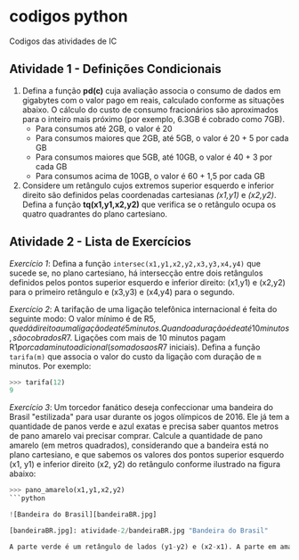 # codigos python

Codigos das atividades de IC

## Atividade 1 - Definições Condicionais

1. Defina a função **pd(c)** cuja avaliação associa o consumo de dados em gigabytes com o valor pago em reais, calculado conforme as situações abaixo. O cálculo do custo de consumo fracionários são aproximados para o inteiro mais próximo (por exemplo, 6.3GB é cobrado como 7GB).
   * Para consumos até 2GB, o valor é 20
   * Para consumos maiores que 2GB, até 5GB, o valor é 20 + 5 por cada GB
   * Para consumos maiores que 5GB, até 10GB, o valor é 40 + 3 por cada GB
   * Para consumos acima de 10GB, o valor é 60 + 1,5 por cada GB
1. Considere um retângulo cujos extremos superior esquerdo e inferior direito são definidos pelas coordenadas cartesianas *(x1,y1)* e *(x2,y2)*. Defina a função **tq(x1,y1,x2,y2)** que verifica se o retângulo ocupa os quatro quadrantes do plano cartesiano.

## Atividade 2 - Lista de Exercícios

*Exercício 1*: Defina a função `intersec(x1,y1,x2,y2,x3,y3,x4,y4)` que sucede se, no plano cartesiano, há intersecção entre dois retângulos definidos pelos pontos superior esquerdo e inferior direito: (x1,y1) e (x2,y2) para o primeiro retângulo e (x3,y3) e (x4,y4) para o segundo.


*Exercício 2*: A tarifação de uma ligação telefônica internacional é feita do seguinte modo: O valor mínimo é de R$5, que dá direito a uma ligação de até 5 minutos. Quando a duração é de até 10 minutos, são cobrados R$7. Ligações com mais de 10 minutos pagam R$1 por cada minuto adicional (somados aos R$7 iniciais). Defina a função `tarifa(m)` que associa o valor do custo da ligação com duração de `m` minutos. Por exemplo:

```python
>>> tarifa(12)
9
```

*Exercício 3*: Um torcedor fanático deseja confeccionar uma bandeira do Brasil "estilizada" para usar durante os jogos olímpicos de 2016. Ele já tem a quantidade de panos verde e azul exatas e precisa saber quantos metros de pano amarelo vai precisar comprar. Calcule a quantidade de pano amarelo (em metros quadrados), considerando que a bandeira está no plano cartesiano, e que sabemos os valores dos pontos superior esquerdo (x1, y1) e inferior direito (x2, y2) do retângulo conforme ilustrado na figura abaixo:

```python
>>> pano_amarelo(x1,y1,x2,y2)
```python

![Bandeira do Brasil][bandeiraBR.jpg]

[bandeiraBR.jpg]: atividade-2/bandeiraBR.jpg "Bandeira do Brasil"

A parte verde é um retângulo de lados (y1-y2) e (x2-x1). A parte em amarelo refere-se a um quadrado "girado" em 90 graus com diagonal igual a (y1-y2). O círculo azul refere-se a um círculo com diâmetro igual a (y1-y2).
